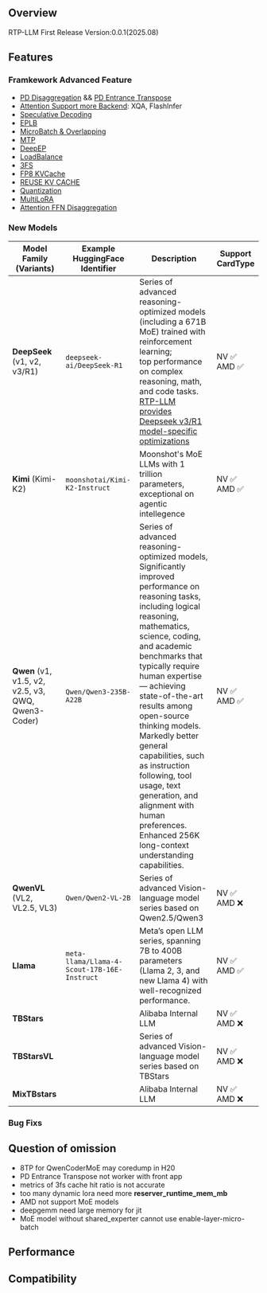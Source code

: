 
## Overview
RTP-LLM First Release Version:0.0.1(2025.08)
## Features
### Framkework  Advanced Feature
* [PD Disaggregation](../../backend/pd_disaggregation.md) && [PD Entrance Transpose](../../backend/pd_entrace_transpose.md)
* [Attention Support more Backend](../../backend/attention_backend.md): XQA, FlashInfer
* [Speculative Decoding](../../backend/speculative_decoding.md)
* [EPLB](../../references/deepseek/reporter.md#eplb)
* [MicroBatch & Overlapping](../../references/deepseek/reporter.md#microbatch-overlapping)
* [MTP](../../references/deepseek/reporter.md#mtp)
* [DeepEP](../../references/deepseek/reporter.md#deepep-network)
* [LoadBalance](../../backend/flexlb.md)
* [3FS](../../backend/3fs.md)
* [FP8 KVCache](../../backend/KvCache.md)
* [REUSE KV CACHE](../../backend/reuse_kv_cache.md)
* [Quantization](../../backend/quantization.md)
* [MultiLoRA](../../backend/lora.ipynb)
* [Attention FFN Disaggregation](../../backend/af_disaggregation.md)


### New Models
| **Model Family (Variants)** | **Example HuggingFace Identifier**  | **Description** | **Support CardType** |
|-----------------------------|-------------------------------------|-----------------|------------------|
| **DeepSeek** (v1, v2, v3/R1)| `deepseek-ai/DeepSeek-R1`  | Series of advanced reasoning-optimized models (including a 671B MoE) trained with reinforcement learning; <br>top performance on complex reasoning, math, and code tasks.<br> [RTP-LLM provides Deepseek v3/R1 model-specific optimizations](../../references/deepseek/reporter.md)| NV ✅<br> AMD ✅|
| **Kimi** (Kimi-K2) | `moonshotai/Kimi-K2-Instruct`  | Moonshot's MoE LLMs with 1 trillion parameters, exceptional on agentic intellegence| NV ✅<br> AMD ✅|
| **Qwen** (v1, v1.5, v2, v2.5, v3, QWQ, Qwen3-Coder)| `Qwen/Qwen3-235B-A22B`  | Series of advanced reasoning-optimized models, <br>Significantly improved performance on reasoning tasks,<br> including logical reasoning, mathematics, science, coding, and academic benchmarks that typically require human expertise — achieving state-of-the-art results among open-source thinking models.<br>Markedly better general capabilities, such as instruction following, tool usage, text generation, and alignment with human preferences.<br>Enhanced 256K long-context understanding capabilities.| NV ✅<br> AMD ✅|
| **QwenVL** (VL2, VL2.5, VL3)| `Qwen/Qwen2-VL-2B`  | Series of advanced  Vision-language model series based on Qwen2.5/Qwen3| NV ✅<br> AMD ❌|
| **Llama**         | `meta-llama/Llama-4-Scout-17B-16E-Instruct`  | Meta’s open LLM series, spanning 7B to 400B parameters (Llama 2, 3, and new Llama 4) with well-recognized performance.  | NV ✅<br> AMD ✅ |
| **TBStars** |   | Alibaba Internal LLM | NV ✅<br> AMD ❌|
| **TBStarsVL** |   |  Series of advanced  Vision-language model series based on TBStars| NV ✅<br> AMD ❌|
| **MixTBstars** |   | Alibaba Internal LLM| NV ✅<br> AMD ❌|

### Bug Fixs

## Question of omission
* 8TP for QwenCoderMoE may coredump in H20
* PD Entrance Transpose not worker with front app
* metrics of 3fs cache hit ratio is not accurate
* too many dynamic lora need more **reserver_runtime_mem_mb**
* AMD not support MoE models
* deepgemm need large memory for jit
* MoE model without shared_experter cannot use enable-layer-micro-batch


## Performance

## Compatibility

